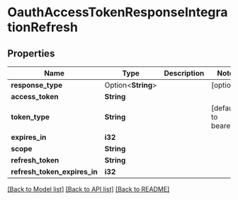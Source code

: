 # OauthAccessTokenResponseIntegrationRefresh

## Properties

Name | Type | Description | Notes
------------ | ------------- | ------------- | -------------
**response_type** | Option<**String**> |  | [optional]
**access_token** | **String** |  | 
**token_type** | **String** |  | [default to bearer]
**expires_in** | **i32** |  | 
**scope** | **String** |  | 
**refresh_token** | **String** |  | 
**refresh_token_expires_in** | **i32** |  | 

[[Back to Model list]](../README.md#documentation-for-models) [[Back to API list]](../README.md#documentation-for-api-endpoints) [[Back to README]](../README.md)


